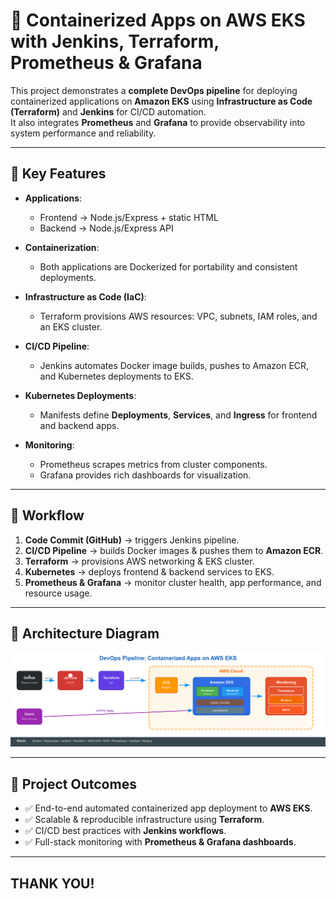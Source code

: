 # 🚀 Containerized Apps on AWS EKS with Jenkins, Terraform, Prometheus & Grafana  

This project demonstrates a **complete DevOps pipeline** for deploying containerized applications on **Amazon EKS** using **Infrastructure as Code (Terraform)** and **Jenkins** for CI/CD automation.  
It also integrates **Prometheus** and **Grafana** to provide observability into system performance and reliability.  

---

## 🔹 Key Features  

- **Applications**:  
  - Frontend → Node.js/Express + static HTML  
  - Backend → Node.js/Express API  

- **Containerization**:  
  - Both applications are Dockerized for portability and consistent deployments.  

- **Infrastructure as Code (IaC)**:  
  - Terraform provisions AWS resources: VPC, subnets, IAM roles, and an EKS cluster.  

- **CI/CD Pipeline**:  
  - Jenkins automates Docker image builds, pushes to Amazon ECR, and Kubernetes deployments to EKS.  

- **Kubernetes Deployments**:  
  - Manifests define **Deployments**, **Services**, and **Ingress** for frontend and backend apps.  

- **Monitoring**:  
  - Prometheus scrapes metrics from cluster components.  
  - Grafana provides rich dashboards for visualization.  

---

## 🔹 Workflow  

1. **Code Commit (GitHub)** → triggers Jenkins pipeline.  
2. **CI/CD Pipeline** → builds Docker images & pushes them to **Amazon ECR**.  
3. **Terraform** → provisions AWS networking & EKS cluster.  
4. **Kubernetes** → deploys frontend & backend services to EKS.  
5. **Prometheus & Grafana** → monitor cluster health, app performance, and resource usage.  

---

## 🔹 Architecture Diagram  
 

![Architecture Diagram](./diagram/devops_eks_diagram.jpg)  


---

## 🔹 Project Outcomes  

- ✅ End-to-end automated containerized app deployment to **AWS EKS**.  
- ✅ Scalable & reproducible infrastructure using **Terraform**.  
- ✅ CI/CD best practices with **Jenkins workflows**.  
- ✅ Full-stack monitoring with **Prometheus & Grafana dashboards**.  

---
## THANK YOU!
